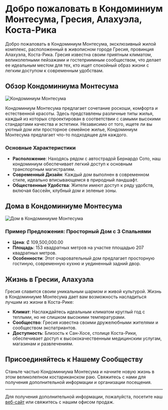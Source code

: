 # Добро пожаловать в Кондоминиум Монтесума, Гресия, Алахуэла, Коста-Рика

Добро пожаловать в Кондоминиум Монтесума, эксклюзивный жилой комплекс, расположенный в живописном городе Гресия, провинция Алахуэла, Коста-Рика. Гресия известна своим приятным климатом, великолепными пейзажами и гостеприимным сообществом, что делает ее идеальным местом для тех, кто ищет спокойный образ жизни с легким доступом к современным удобствам.

## Обзор Кондоминиума Монтесума

![Кондоминиум Монтесума](https://fusioninmobiliariacr.com/wp-content/uploads/2023/05/banner_condominio_montezuma.jpg)

Кондоминиум Монтесума предлагает сочетание роскоши, комфорта и естественной красоты. Здесь представлены различные типы жилья, каждый из которых спроектирован в соответствии с самыми высокими стандартами качества и эстетики. Независимо от того, ищете ли вы уютный дом или просторное семейное жилье, Кондоминиум Монтесума предлагает что-то подходящее для каждого.

### Основные Характеристики

- **Расположение**: Находясь рядом с автострадой Бернардо Сото, наш кондоминиум обеспечивает легкий доступ к основным транспортным магистралям.
- **Современный Дизайн**: Каждый дом выполнен в современном стиле, идеально вписывающемся в природный ландшафт.
- **Общественные Удобства**: Жители имеют доступ к ряду удобств, включая бассейн, клубный дом и зеленые зоны.

## Дома в Кондоминиуме Монтесума

![Дом в Кондоминиуме Монтесума](https://fusioninmobiliariacr.com/wp-content/uploads/2019/11/banner_montezuma2.jpg)

### Пример Предложения: Просторный Дом с 3 Спальнями
- **Цена**: ₡ 109,500,000.00
- **Площадь**: 153 квадратных метров на участке площадью 207 квадратных метров.
- **Особенности**: Этот очаровательный дом предлагает просторную гостиную, современную кухню и уединенный задний двор.

## Жизнь в Гресии, Алахуэла

Гресия славится своим уникальным шармом и живой культурой. Жизнь в Кондоминиуме Монтесума дает вам возможность насладиться лучшим из жизни в Коста-Рике:

- **Климат**: Наслаждайтесь идеальным климатом круглый год с теплыми, но не слишком высокими температурами.
- **Сообщество**: Гресия известна своими дружелюбными жителями и сообществом экспатриантов.
- **Доступность**: Близость к Сан-Хосе, столице Коста-Рики, обеспечивает доступ к высококачественным медицинским услугам, магазинам и развлечениям.

## Присоединяйтесь к Нашему Сообществу

Станьте частью Кондоминиума Монтесума и начните новую жизнь в этом великолепном костариканском раю. Свяжитесь с нами для получения дополнительной информации и организации посещения.

---

Для получения дополнительной информации, пожалуйста, посетите наш [веб-сайт](#) или свяжитесь с нашим офисом продаж.
